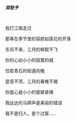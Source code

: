 <br>

***郑愁予***

<br>

我打江南走过

那等在季节里的容颜如莲花的开落

东风不来，三月的柳絮不飞

你的心如小小的寂寞的城

恰若青石的街道向晚

跫音不项，三月的春帷不揭

你底心是小小的窗扉紧掩

我达达的马蹄声是美丽的错误

我不是归人，是个过客……

<br>

<br>
